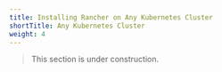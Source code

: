 ```yaml
---
title: Installing Rancher on Any Kubernetes Cluster
shortTitle: Any Kubernetes Cluster
weight: 4
---
```


> This section is under construction.
